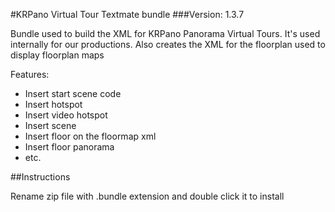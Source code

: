 #KRPano Virtual Tour Textmate bundle
###Version: 1.3.7


Bundle used to build the XML for KRPano Panorama Virtual Tours.
It's used internally for our productions.
Also creates the XML for the floorplan used to display floorplan maps

Features:

* Insert start scene code
* Insert hotspot
* Insert video hotspot
* Insert scene
* Insert floor on the floormap xml
* Insert floor panorama
* etc.

##Instructions

Rename zip file with .bundle extension and double click it to install 

